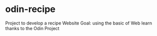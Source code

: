 # odin-recipe
Project to develop a recipe Website
Goal: using the basic of Web learn thanks to the Odin Project